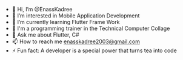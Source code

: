 - 👋 Hi, I’m @EnassKadree
- 👀 I’m interested in Mobile Application Development
- 🌱 I’m currently learning Flutter Frame Work
- 💼 I'm a programming trainer in the Technical Computer Collage
- 💬 Ask me about Flutter, C#
- 📫 How to reach me enasskadree2003@gmail.com
- ⚡ Fun fact: A developer is a special power that turns tea into code 
